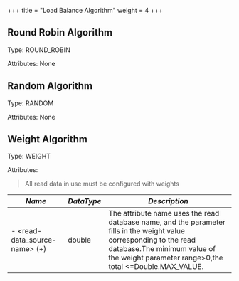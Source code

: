 +++
title = "Load Balance Algorithm"
weight = 4
+++

## Round Robin Algorithm

Type: ROUND_ROBIN

Attributes: None

## Random Algorithm

Type: RANDOM

Attributes: None

## Weight Algorithm

Type: WEIGHT

Attributes: 

> All read data in use must be configured with weights

| *Name*                 | *DataType* | *Description*                              |
| ---------------------------------- | ---------- | ---------------------------------------------- |
| \- <read-data_source-name> (+) | double     | The attribute name uses the read database name, and the parameter fills in the weight value corresponding to the read database.The minimum value of the weight parameter range>0,the total <=Double.MAX_VALUE. |

